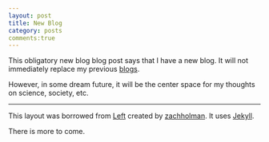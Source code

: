 ```yaml
---
layout: post
title: New Blog
category: posts
comments:true
---
```


This obligatory new blog blog post says that I have a new blog. 
It will not immediately replace my previous [blogs][katyhuffme].

However, in some dream future, it will be the center space for my thoughts on 
science, society, etc. 

---

This layout was borrowed from [Left][left] created by [zachholman][zh]. It uses 
[Jekyll][jekyll].

There is more to come.

[katyhuffme]: http://katyhuff.me
[jekyll]: https://github.com/mojombo/jekyll
[zh]: http://zachholman.com
[left]: https://github.com/holman/left#readme
[twitter]: https://twitter.com/holman
